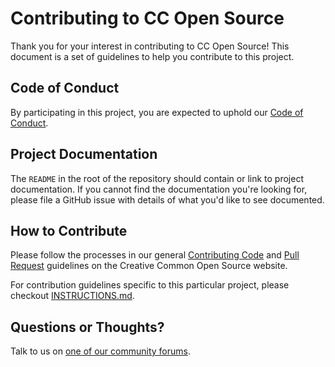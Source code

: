 # Contributing to CC Open Source

Thank you for your interest in contributing to CC Open Source! This document is
a set of guidelines to help you contribute to this project.

## Code of Conduct

By participating in this project, you are expected to uphold our [Code of
Conduct][code_of_conduct].

[code_of_conduct]: https://creativecommons.github.io/community/code-of-conduct/

## Project Documentation

The `README` in the root of the repository should contain or link to
project documentation. If you cannot find the documentation you're
looking for, please file a GitHub issue with details of what
you'd like to see documented.

## How to Contribute

Please follow the processes in our general [Contributing Code][contributing] and [Pull Request][pr]
guidelines on the Creative Common Open Source website.

For contribution guidelines specific to this particular project, please checkout [INSTRUCTIONS.md](https://github.com/creativecommons/ccsearch-browser-extension/blob/master/INSTRUCTIONS.md).

[contributing]: https://creativecommons.github.io/contributing-code/

## Questions or Thoughts?

Talk to us on [one of our community forums][community].

[community]: https://creativecommons.github.io/community/
[pr]: https://opensource.creativecommons.org/contributing-code/pr-guidelines/
